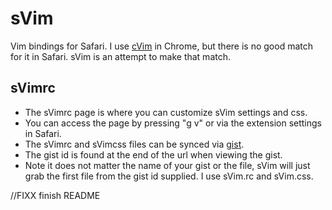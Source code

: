 # sVim
Vim bindings for Safari. I use [cVim](https://github.com/1995eaton/chromium-vim) in Chrome, but there is no good match for it in Safari. sVim is an attempt to make that match.

## sVimrc
- The sVimrc page is where you can customize sVim settings and css.
- You can access the page by pressing "g v" or via the extension settings in Safari.
- The sVimrc and sVimcss files can be synced via [gist](https://gist.github.com).
 - The gist id is found at the end of the url when viewing the gist.
 - Note it does not matter the name of your gist or the file, sVim will just grab the first file from the gist id supplied. I use sVim.rc and sVim.css.

//FIXX finish README
